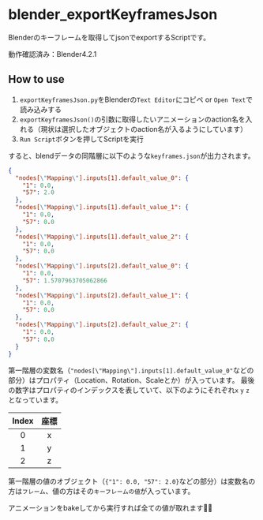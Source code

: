 # blender_exportKeyframesJson

Blenderのキーフレームを取得してjsonでexportするScriptです。  
  
動作確認済み：Blender4.2.1

## How to use

1. `exportKeyframesJson.py`をBlenderの`Text Editor`にコピペ or `Open Text`で読み込みする
2. `exportKeyframesJson()`の引数に取得したいアニメーションのaction名を入れる（現状は選択したオブジェクトのaction名が入るようにしています）
3. `Run Script`ボタンを押してScriptを実行

すると、blendデータの同階層に以下のような`keyframes.json`が出力されます。

```json:keyframes.json
{
  "nodes[\"Mapping\"].inputs[1].default_value_0": {
    "1": 0.0,
    "57": 2.0
  },
  "nodes[\"Mapping\"].inputs[1].default_value_1": {
    "1": 0.0,
    "57": 0.0
  },
  "nodes[\"Mapping\"].inputs[1].default_value_2": {
    "1": 0.0,
    "57": 0.0
  },
  "nodes[\"Mapping\"].inputs[2].default_value_0": {
    "1": 0.0,
    "57": 1.5707963705062866
  },
  "nodes[\"Mapping\"].inputs[2].default_value_1": {
    "1": 0.0,
    "57": 0.0
  },
  "nodes[\"Mapping\"].inputs[2].default_value_2": {
    "1": 0.0,
    "57": 0.0
  }
}
```

第一階層の変数名（`"nodes[\"Mapping\"].inputs[1].default_value_0"`などの部分）はプロパティ（Location、Rotation、Scaleとか）が入っています。
最後の数字はプロパティのインデックスを表していて、以下のようにそれぞれ`x` `y` `z` となっています。

| Index | 座標 |
|:-:|:-:|
| 0 | x |
| 1 | y |
| 2 | z |

第一階層の値のオブジェクト（`{"1": 0.0, "57": 2.0}`などの部分）は変数名の方は`フレーム`、値の方はその`キーフレームの値`が入っています。

アニメーションをbakeしてから実行すれば全ての値が取れます🙆‍♀️